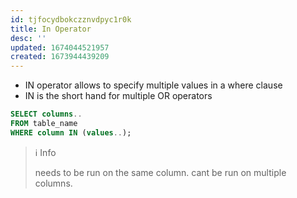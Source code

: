 ```yaml
---
id: tjfocydbokczznvdpyc1r0k
title: In Operator
desc: ''
updated: 1674044521957
created: 1673944439209
---
```


- IN operator allows to specify multiple values in a where clause
- IN is the short hand for multiple OR operators

```Sql
SELECT columns.. 
FROM table_name 
WHERE column IN (values..);
```

>ℹ️ Info
>
>needs to be run on the same column. cant be run on multiple columns.
